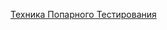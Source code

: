 [Техника Попарного Тестирования ](https://docs.google.com/spreadsheets/d/e/2PACX-1vTkebEQOeOnDWG4Tmz4h7aPaLV9QjasLYaeKbm1IrMCmYa2naXh97lnznoZuP02dVYqqexEa8qo7xd4/pub?output=xlsx)
